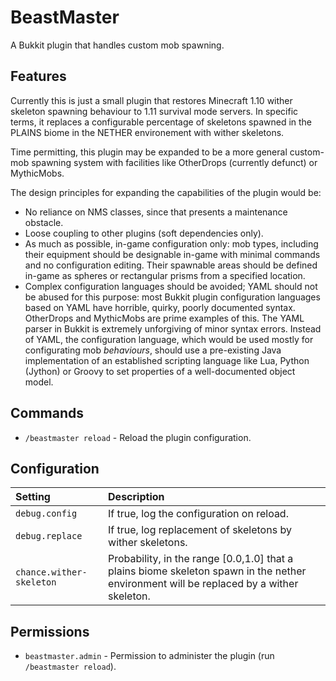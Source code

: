BeastMaster
===========
A Bukkit plugin that handles custom mob spawning.


Features
--------
Currently this is just a small plugin that restores Minecraft 1.10 wither
skeleton spawning behaviour to 1.11 survival mode servers. In specific terms, it
replaces a configurable percentage of skeletons spawned in the PLAINS biome in
the NETHER environement with wither skeletons.

Time permitting, this plugin may be expanded to be a more general custom-mob
spawning system with facilities like OtherDrops (currently defunct) or
MythicMobs.

The design principles for expanding the capabilities of the plugin would be:

 * No reliance on NMS classes, since that presents a maintenance obstacle.
 * Loose coupling to other plugins (soft dependencies only).
 * As much as possible, in-game configuration only: mob types, including their
   equipment should be designable in-game with minimal commands and no 
   configuration editing. Their spawnable areas should be defined in-game as
   spheres or rectangular prisms from a specified location.
 * Complex configuration languages should be avoided; YAML should not be abused
   for this purpose: most Bukkit plugin configuration languages based on YAML
   have horrible, quirky, poorly documented syntax. OtherDrops and MythicMobs
   are prime examples of this. The YAML parser in Bukkit is extremely
   unforgiving of minor syntax errors. Instead of YAML, the configuration
   language, which would be used mostly for configurating mob *behaviours*,
   should use a pre-existing Java implementation of an established scripting
   language like Lua, Python (Jython) or Groovy to set properties of a
   well-documented object model.


Commands
--------

 * `/beastmaster reload` - Reload the plugin configuration.


Configuration
-------------

| Setting | Description |
| :--- | :--- |
| `debug.config` | If true, log the configuration on reload. |
| `debug.replace` | If true, log replacement of skeletons by wither skeletons. |
| `chance.wither-skeleton` | Probability, in the range [0.0,1.0] that a plains biome skeleton spawn in the nether environment will be replaced by a wither skeleton. |


Permissions
-----------

 * `beastmaster.admin` - Permission to administer the plugin (run `/beastmaster reload`).
